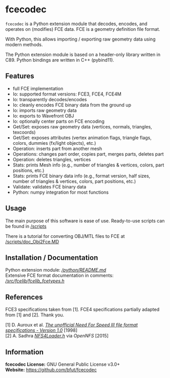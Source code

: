 # fcecodec
`fcecodec` is a Python extension module that decodes, encodes, and operates on
(modifies) FCE data. FCE is a geometry definition file format.

With Python, this allows importing / exporting raw geometry data using modern
methods.

The Python extension module is based on a header-only library written in C89.
Python bindings are written in C++ (pybind11).

## Features
* full FCE implementation
* Io: supported format versions: FCE3, FCE4, FCE4M
* Io: transparently decodes/encodes
* Io: cleanly encodes FCE binary data from the ground up
* Io: imports raw geometry data
* Io: exports to Wavefront OBJ
* Io: optionally center parts on FCE encoding
* Get/Set: exposes raw geometry data (vertices, normals, triangles, texcoords)
* Get/Set: exposes attributes (vertex animation flags, triangle flags, colors, dummies (fx/light objects), etc.)
* Operation: inserts part from another mesh
* Operations: changes part order, copies part, merges parts, deletes part
* Operation: deletes triangles, vertices
* Stats: prints Mesh info (e.g., number of triangles & vertices, colors, part positions, etc.)
* Stats: prints FCE binary data info (e.g., format version, half sizes, number of triangles & vertices, colors, part positions, etc.)
* Validate: validates FCE binary data
* Python: numpy integration for most functions

## Usage
The main purpose of this software is ease of use.
Ready-to-use scripts can be found in [/scripts](/scripts)

There is a tutorial for converting OBJ/MTL files to FCE at
[/scripts/doc_Obj2Fce.MD](/scripts/doc_Obj2Fce.MD)

## Installation / Documentation
Python extension module: [_/python/README.md_](/python/README.md)<br/>
Extensive FCE format documentation in comments: [_/src/fcelib/fcelib_fcetypes.h_](/src/fcelib/fcelib_fcetypes.h)<br/>

## References
FCE3 specifications taken from [1]. FCE4 specifications partially adapted from
[1] and [2]. Thank you.

[1] D. Auroux et al. [_The unofficial Need For Speed III file format specifications - Version 1.0_](/references/unofficial_nfs3_file_specs_10.txt) [1998]<br/>
[2] A. Sadhra [_NFS4Loader.h_](/references/OpenNFS/NFS4Loader.h) via _OpenNFS_ [2015]<br/>

## Information
__fcecodec License:__ GNU General Public License v3.0+<br/>
__Website:__ <https://github.com/bfut/fcecodec>